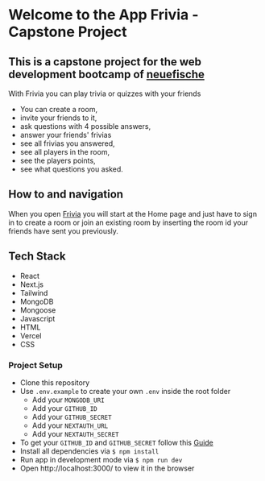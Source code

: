 # Welcome to the App Frivia - Capstone Project

## This is a capstone project for the web development bootcamp of [neuefische](https://www.neuefische.de/)

With Frivia you can play trivia or quizzes with your friends

- You can create a room,
- invite your friends to it,
- ask questions with 4 possible answers,
- answer your friends' frivias
- see all frivias you answered,
- see all players in the room,
- see the players points,
- see what questions you asked.


## How to and navigation

When you open [Frivia](https://frivias.vercel.app/) you will start at the Home page and just have to sign in to create a room or join an existing room by inserting the room id your friends have sent you previously.

## Tech Stack

- React
- Next.js
- Tailwind
- MongoDB
- Mongoose
- Javascript
- HTML
- Vercel
- CSS

### Project Setup

- Clone this repository
- Use `.env.example` to create your own `.env` inside the root folder
  - Add your `MONGODB_URI`
  - Add your `GITHUB_ID`
  - Add your `GITHUB_SECRET`
  - Add your `NEXTAUTH_URL`
  - Add your `NEXTAUTH_SECRET`
- To get your `GITHUB_ID` and `GITHUB_SECRET` follow this [Guide](https://next-auth.js.org/providers/github)
- Install all dependencies via `$ npm install`
- Run app in development mode via `$ npm run dev`
- Open http://localhost:3000/ to view it in the browser



